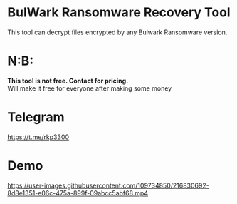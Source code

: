 # BulWark Ransomware Recovery Tool
This tool can decrypt files encrypted by any Bulwark Ransomware version. 



# N:B: 
**This tool is not free. Contact for pricing.**  
Will make it free for everyone after making some money 

# Telegram 

 https://t.me/rkp3300

# Demo

https://user-images.githubusercontent.com/109734850/216830692-8d8e1351-e06c-475a-899f-09abcc5abf68.mp4

